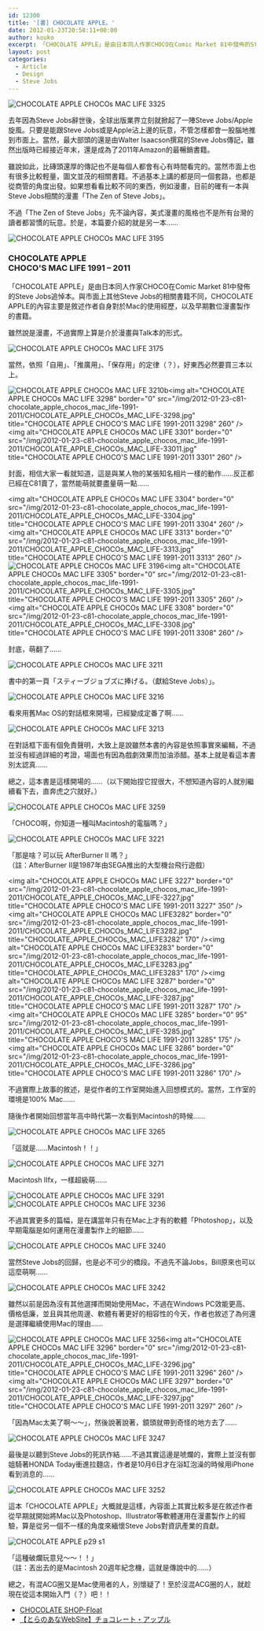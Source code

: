 ```yaml
---
id: 12300
title: '[書] CHOCOLATE APPLE。'
date: 2012-01-23T20:58:11+00:00
author: kouko
excerpt: 「CHOCOLATE APPLE」是由日本同人作家CHOCO在Comic Market 81中發佈的Steve Jobs追悼本。與市面上其他Steve Jobs的相關書籍不同，CHOCOLATE APPLE的內容主要是敘述作者自身對於Mac的使用經歷，以及早期數位漫畫製作的書籍。
layout: post
categories:
  - Article
  - Design
  - Steve Jobs
---
```


<img alt="CHOCOLATE APPLE CHOCOs MAC LIFE 3325" border="0" src="/img/2012-01-23-c81-chocolate_apple_chocos_mac_life-1991-2011/CHOCOLATE_APPLE_CHOCOs_MAC_LIFE-3325.jpg" title="CHOCOLATE APPLE CHOCO'S MAC LIFE 1991-2011 3325"  />

去年因為Steve Jobs辭世後，全球出版業界立刻就掀起了一陣Steve Jobs/Apple旋風。只要是能跟Steve Jobs或是Apple沾上邊的玩意，不管怎樣都會一股腦地推到市面上。當然，最大部頭的還是由Walter Isaacson撰寫的Steve Jobs傳記，雖然出版時已經接近年末，還是成為了2011年Amazon的最暢銷書籍。

<!--more-->

雖說如此，比磚頭還厚的傳記也不是每個人都會有心有時間看完的。當然市面上也有很多比較輕量，圖文並茂的相關書籍。不過基本上講的都是同一個套路，也都是從商管的角度出發。如果想看看比較不同的東西，例如漫畫，目前的確有一本與Steve Jobs相關的漫畫「The Zen of Steve Jobs」。

不過「The Zen of Steve Jobs」先不論內容，美式漫畫的風格也不是所有台灣的讀者都習慣的玩意。於是，本篇要介紹的就是另一本&hellip;&hellip;

<img alt="CHOCOLATE APPLE CHOCOs MAC LIFE 3195" border="0" src="/img/2012-01-23-c81-chocolate_apple_chocos_mac_life-1991-2011/CHOCOLATE_APPLE_CHOCOs_MAC_LIFE-3195.jpg"  title="CHOCOLATE APPLE CHOCO'S MAC LIFE 1991-2011 3195"  />

<h3 >
  CHOCOLATE APPLE<br /> <span >CHOCO'S MAC LIFE 1991 &#8211; 2011</span>
</h3>

「CHOCOLATE APPLE」是由日本同人作家CHOCO在Comic Market 81中發佈的Steve Jobs追悼本。與市面上其他Steve Jobs的相關書籍不同，CHOCOLATE APPLE的內容主要是敘述作者自身對於Mac的使用經歷，以及早期數位漫畫製作的書籍。

雖然說是漫畫，不過實際上算是介於漫畫與Talk本的形式。

<img alt="CHOCOLATE APPLE CHOCOs MAC LIFE 3175" border="0" src="/img/2012-01-23-c81-chocolate_apple_chocos_mac_life-1991-2011/CHOCOLATE_APPLE_CHOCOs_MAC_LIFE-3175.jpg"  title="CHOCOLATE APPLE CHOCO'S MAC LIFE 1991-2011 3175"  />

當然，依照「自用」、「推廣用」、「保存用」的定律（？），好東西必然要買三本以上。

<img alt="CHOCOLATE APPLE CHOCOs MAC LIFE 3210b" border="0" src="/img/2012-01-23-c81-chocolate_apple_chocos_mac_life-1991-2011/CHOCOLATE_APPLE_CHOCOs_MAC_LIFE-3210b.jpg" title="CHOCOLATE APPLE CHOCO'S MAC LIFE 1991-2011 3210b"  /><img alt="CHOCOLATE APPLE CHOCOs MAC LIFE 3298" border="0" src="/img/2012-01-23-c81-chocolate_apple_chocos_mac_life-1991-2011/CHOCOLATE_APPLE_CHOCOs_MAC_LIFE-3298.jpg"  title="CHOCOLATE APPLE CHOCO'S MAC LIFE 1991-2011 3298" 260" /><img alt="CHOCOLATE APPLE CHOCOs MAC LIFE 3301" border="0" src="/img/2012-01-23-c81-chocolate_apple_chocos_mac_life-1991-2011/CHOCOLATE_APPLE_CHOCOs_MAC_LIFE-33011.jpg"  title="CHOCOLATE APPLE CHOCO'S MAC LIFE 1991-2011 3301" 260" />

封面，相信大家一看就知道，這是與某人物的某張知名相片一樣的動作&hellip;&hellip;反正都已經在C81賣了，當然能萌就要盡量萌一點&hellip;&hellip;

<img alt="CHOCOLATE APPLE CHOCOs MAC LIFE 3304" border="0" src="/img/2012-01-23-c81-chocolate_apple_chocos_mac_life-1991-2011/CHOCOLATE_APPLE_CHOCOs_MAC_LIFE-3304.jpg"  title="CHOCOLATE APPLE CHOCO'S MAC LIFE 1991-2011 3304" 260" /><img alt="CHOCOLATE APPLE CHOCOs MAC LIFE 3313" border="0" src="/img/2012-01-23-c81-chocolate_apple_chocos_mac_life-1991-2011/CHOCOLATE_APPLE_CHOCOs_MAC_LIFE-3313.jpg"  title="CHOCOLATE APPLE CHOCO'S MAC LIFE 1991-2011 3313" 260" /><img alt="CHOCOLATE APPLE CHOCOs MAC LIFE 3196" border="0" src="/img/2012-01-23-c81-chocolate_apple_chocos_mac_life-1991-2011/CHOCOLATE_APPLE_CHOCOs_MAC_LIFE-3196.jpg"  title="CHOCOLATE APPLE CHOCO'S MAC LIFE 1991-2011 3196"  /><img alt="CHOCOLATE APPLE CHOCOs MAC LIFE 3305" border="0" src="/img/2012-01-23-c81-chocolate_apple_chocos_mac_life-1991-2011/CHOCOLATE_APPLE_CHOCOs_MAC_LIFE-3305.jpg"  title="CHOCOLATE APPLE CHOCO'S MAC LIFE 1991-2011 3305" 260" /><img alt="CHOCOLATE APPLE CHOCOs MAC LIFE 3308" border="0" src="/img/2012-01-23-c81-chocolate_apple_chocos_mac_life-1991-2011/CHOCOLATE_APPLE_CHOCOs_MAC_LIFE-3308.jpg"  title="CHOCOLATE APPLE CHOCO'S MAC LIFE 1991-2011 3308" 260" />

封底，萌翻了&hellip;&hellip;

<img alt="CHOCOLATE APPLE CHOCOs MAC LIFE 3211" border="0" src="/img/2012-01-23-c81-chocolate_apple_chocos_mac_life-1991-2011/CHOCOLATE_APPLE_CHOCOs_MAC_LIFE-3211.jpg" title="CHOCOLATE APPLE CHOCO'S MAC LIFE 1991-2011 3211"  />

書中的第一頁「スティーブジョブズに捧げる。（獻給Steve Jobs）」。

<img alt="CHOCOLATE APPLE CHOCOs MAC LIFE 3216" border="0" src="/img/2012-01-23-c81-chocolate_apple_chocos_mac_life-1991-2011/CHOCOLATE_APPLE_CHOCOs_MAC_LIFE-3216.jpg" title="CHOCOLATE APPLE CHOCO'S MAC LIFE 1991-2011 3216"  />

看來用舊Mac OS的對話框來開場，已經變成定番了啊&hellip;&hellip;

<img alt="CHOCOLATE APPLE CHOCOs MAC LIFE 3213" border="0" src="/img/2012-01-23-c81-chocolate_apple_chocos_mac_life-1991-2011/CHOCOLATE_APPLE_CHOCOs_MAC_LIFE-3213.jpg" title="CHOCOLATE APPLE CHOCO'S MAC LIFE 1991-2011 3213"  />

在對話框下面有個免責聲明，大致上是說雖然本書的內容是依照事實來編輯，不過並沒有經過詳細的考證，場面也有因為戲劇效果而加油添醋。基本上就是看這本書別太認真&hellip;&hellip;

總之，這本書是這樣開場的&hellip;&hellip;（以下開始捏它捏很大，不想知道內容的人就別繼續看下去，直奔虎之穴就好。）

<img alt="CHOCOLATE APPLE CHOCOs MAC LIFE 3259" border="0" src="/img/2012-01-23-c81-chocolate_apple_chocos_mac_life-1991-2011/CHOCOLATE_APPLE_CHOCOs_MAC_LIFE-3259.jpg" title="CHOCOLATE APPLE CHOCO'S MAC LIFE 1991-2011 3259"  />

<p >
  「CHOCO啊，你知道一種叫Macintosh的電腦嗎？」
</p>

<img alt="CHOCOLATE APPLE CHOCOs MAC LIFE 3221" border="0" src="/img/2012-01-23-c81-chocolate_apple_chocos_mac_life-1991-2011/CHOCOLATE_APPLE_CHOCOs_MAC_LIFE-3221.jpg" title="CHOCOLATE APPLE CHOCO'S MAC LIFE 1991-2011 3221"  />

<p >
  「那是啥？可以玩&nbsp;AfterBurner II 嗎？」<br /> <span >（註：AfterBurner II是1987年由SEGA推出的大型機台飛行遊戲）</span>
</p>

<img alt="CHOCOLATE APPLE CHOCOs MAC LIFE 3227" border="0" src="/img/2012-01-23-c81-chocolate_apple_chocos_mac_life-1991-2011/CHOCOLATE_APPLE_CHOCOs_MAC_LIFE-3227.jpg"  title="CHOCOLATE APPLE CHOCO'S MAC LIFE 1991-2011 3227" 350" /><img alt="CHOCOLATE APPLE CHOCOs MAC LIFE3282" border="0" src="/img/2012-01-23-c81-chocolate_apple_chocos_mac_life-1991-2011/CHOCOLATE_APPLE_CHOCOs_MAC_LIFE3282.jpg"  title="CHOCOLATE_APPLE_CHOCOs_MAC_LIFE3282" 170" /><img alt="CHOCOLATE APPLE CHOCOs MAC LIFE3283" border="0" src="/img/2012-01-23-c81-chocolate_apple_chocos_mac_life-1991-2011/CHOCOLATE_APPLE_CHOCOs_MAC_LIFE3283.jpg"  title="CHOCOLATE_APPLE_CHOCOs_MAC_LIFE3283" 170" /><img alt="CHOCOLATE APPLE CHOCOs MAC LIFE 3287" border="0" src="/img/2012-01-23-c81-chocolate_apple_chocos_mac_life-1991-2011/CHOCOLATE_APPLE_CHOCOs_MAC_LIFE-3287.jpg"  title="CHOCOLATE APPLE CHOCO'S MAC LIFE 1991-2011 3287" 170" /><img alt="CHOCOLATE APPLE CHOCOs MAC LIFE 3285" border="0" 95" src="/img/2012-01-23-c81-chocolate_apple_chocos_mac_life-1991-2011/CHOCOLATE_APPLE_CHOCOs_MAC_LIFE-3285.jpg"  title="CHOCOLATE APPLE CHOCO'S MAC LIFE 1991-2011 3285" 175" /><img alt="CHOCOLATE APPLE CHOCOs MAC LIFE 3286" border="0" src="/img/2012-01-23-c81-chocolate_apple_chocos_mac_life-1991-2011/CHOCOLATE_APPLE_CHOCOs_MAC_LIFE-3286.jpg"  title="CHOCOLATE APPLE CHOCO'S MAC LIFE 1991-2011 3286" 170" />

不過實際上故事的敘述，是從作者的工作室開始進入回想模式的。當然，工作室的環境是100% Mac&hellip;&hellip;

隨後作者開始回想當年高中時代第一次看到Macintosh的時候&hellip;&hellip;

<img alt="CHOCOLATE APPLE CHOCOs MAC LIFE 3265" border="0" src="/img/2012-01-23-c81-chocolate_apple_chocos_mac_life-1991-2011/CHOCOLATE_APPLE_CHOCOs_MAC_LIFE-3265.jpg" title="CHOCOLATE APPLE CHOCO'S MAC LIFE 1991-2011 3265"  />

<p >
  「這就是&hellip;&hellip;Macintosh！！」
</p>

<img alt="CHOCOLATE APPLE CHOCOs MAC LIFE 3271" border="0" src="/img/2012-01-23-c81-chocolate_apple_chocos_mac_life-1991-2011/CHOCOLATE_APPLE_CHOCOs_MAC_LIFE-3271.jpg" title="CHOCOLATE APPLE CHOCO'S MAC LIFE 1991-2011 3271"  />

<p >
  Macintosh IIfx，一樣超級萌&hellip;&hellip;
</p>

<img alt="CHOCOLATE APPLE CHOCOs MAC LIFE 3291" border="0" src="/img/2012-01-23-c81-chocolate_apple_chocos_mac_life-1991-2011/CHOCOLATE_APPLE_CHOCOs_MAC_LIFE-3291.jpg" title="CHOCOLATE APPLE CHOCO'S MAC LIFE 1991-2011 3291"  />

<img alt="CHOCOLATE APPLE CHOCOs MAC LIFE 3236" border="0" src="/img/2012-01-23-c81-chocolate_apple_chocos_mac_life-1991-2011/CHOCOLATE_APPLE_CHOCOs_MAC_LIFE-3236.jpg" title="CHOCOLATE APPLE CHOCO'S MAC LIFE 1991-2011 3236"  />

不過其實更多的篇幅，是在講當年只有在Mac上才有的軟體「Photoshop」，以及早期電腦是如何運用在漫畫製作上的細節&hellip;&hellip;

<img alt="CHOCOLATE APPLE CHOCOs MAC LIFE 3240" border="0" src="/img/2012-01-23-c81-chocolate_apple_chocos_mac_life-1991-2011/CHOCOLATE_APPLE_CHOCOs_MAC_LIFE-3240.jpg" title="CHOCOLATE APPLE CHOCO'S MAC LIFE 1991-2011 3240"  />

當然Steve Jobs的回歸，也是必不可少的橋段。不過先不論Jobs，Bill原來也可以這麼萌啊&hellip;&hellip;

<img alt="CHOCOLATE APPLE CHOCOs MAC LIFE 3242" border="0" src="/img/2012-01-23-c81-chocolate_apple_chocos_mac_life-1991-2011/CHOCOLATE_APPLE_CHOCOs_MAC_LIFE-3242.jpg" title="CHOCOLATE APPLE CHOCO'S MAC LIFE 1991-2011 3242"  />

雖然以前是因為沒有其他選擇而開始使用Mac，不過在Windows PC效能更高、價格低廉，並且與其他周邊、軟體有著更好的相容性的今天，作者也敘述了為何還是選擇繼續使用Mac的理由&hellip;&hellip;

<img alt="CHOCOLATE APPLE CHOCOs MAC LIFE 3256" border="0" src="/img/2012-01-23-c81-chocolate_apple_chocos_mac_life-1991-2011/CHOCOLATE_APPLE_CHOCOs_MAC_LIFE-3256.jpg"  title="CHOCOLATE APPLE CHOCO'S MAC LIFE 1991-2011 3256"  /><img alt="CHOCOLATE APPLE CHOCOs MAC LIFE 3296" border="0" src="/img/2012-01-23-c81-chocolate_apple_chocos_mac_life-1991-2011/CHOCOLATE_APPLE_CHOCOs_MAC_LIFE-3296.jpg"  title="CHOCOLATE APPLE CHOCO'S MAC LIFE 1991-2011 3296" 260" /><img alt="CHOCOLATE APPLE CHOCOs MAC LIFE 3297" border="0" src="/img/2012-01-23-c81-chocolate_apple_chocos_mac_life-1991-2011/CHOCOLATE_APPLE_CHOCOs_MAC_LIFE-3297.jpg"  title="CHOCOLATE APPLE CHOCO'S MAC LIFE 1991-2011 3297" 260" />

<p >
  「因為Mac太美了啊～～」，然後說著說著，鏡頭就帶到奇怪的地方去了&hellip;&hellip;
</p>

<img alt="CHOCOLATE APPLE CHOCOs MAC LIFE 3247" border="0" src="/img/2012-01-23-c81-chocolate_apple_chocos_mac_life-1991-2011/CHOCOLATE_APPLE_CHOCOs_MAC_LIFE-3247.jpg" title="CHOCOLATE APPLE CHOCO'S MAC LIFE 1991-2011 3247"  />

最後是以聽到Steve Jobs的死訊作結&hellip;&hellip;不過其實這邊是唬爛的，實際上並沒有御姐騎著HONDA Today衝進拉麵店，作者是10月6日才在浴缸泡澡的時候用iPhone看到消息的&hellip;&hellip;

<img alt="CHOCOLATE APPLE CHOCOs MAC LIFE 3252" border="0" src="/img/2012-01-23-c81-chocolate_apple_chocos_mac_life-1991-2011/CHOCOLATE_APPLE_CHOCOs_MAC_LIFE-3252.jpg" title="CHOCOLATE APPLE CHOCO'S MAC LIFE 1991-2011 3252"  />

這本「CHOCOLATE APPLE」大概就是這樣，內容面上其實比較多是在敘述作者從早期就開始將Mac以及Photoshop、Illustrator等軟體運用在漫畫製作上的經驗，算是從另一個不一樣的角度來緬懷Steve Jobs對資訊產業的貢獻。

<p >
  <img alt="CHOCOLATE APPLE p29 s1" border="0" class="shadow_img" src="/img/2012-01-23-c81-chocolate_apple_chocos_mac_life-1991-2011/CHOCOLATE_APPLE_p29_s1.jpg" title="CHOCOLATE_APPLE_p29_s1"  />
</p>

<p >
  「這種破爛玩意兒～～！！」<br /> <span >（註：丟出去的是Macintosh 20週年紀念機，這就是傳說中的&hellip;&hellip;）</span>
</p>

總之，有混ACG圈又是Mac使用者的人，別懷疑了！至於沒混ACG圈的人，就趁現在從這本開始入門（？）吧！！

  * [CHOCOLATE SHOP-Float](http://chocolateshop-float.com/)
  * [【とらのあなWebSite】チョコレート・アップル](http://www.toranoana.jp/mailorder/article/04/0030/01/57/040030015767.html)

